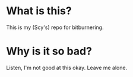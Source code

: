 # What is this?
This is my (Scy's) repo for bitburnering. 

# Why is it so bad?
Listen, I'm not good at this okay. Leave me alone. 

